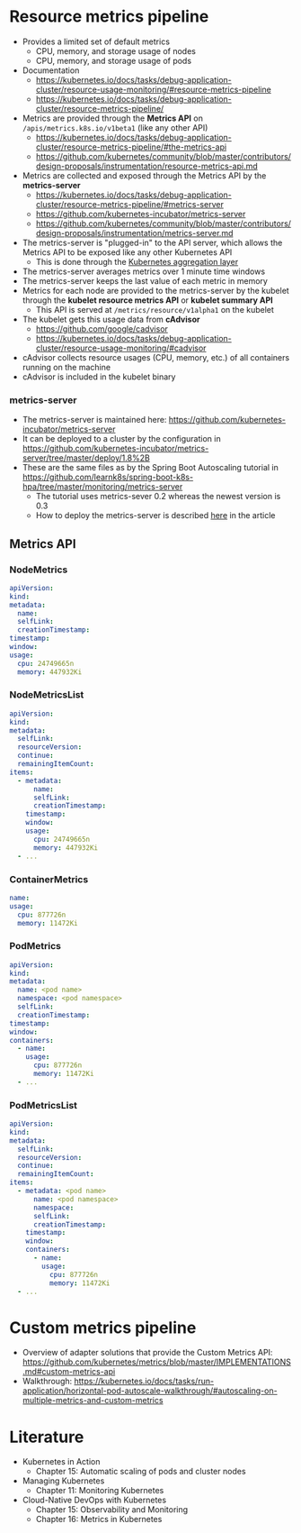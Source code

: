 # Resource metrics pipeline

- Provides a limited set of default metrics
    - CPU, memory, and storage usage of nodes
    - CPU, memory, and storage usage of pods
- Documentation
    - https://kubernetes.io/docs/tasks/debug-application-cluster/resource-usage-monitoring/#resource-metrics-pipeline
    - https://kubernetes.io/docs/tasks/debug-application-cluster/resource-metrics-pipeline/
- Metrics are provided through the **Metrics API** on `/apis/metrics.k8s.io/v1beta1` (like any other API)
    - https://kubernetes.io/docs/tasks/debug-application-cluster/resource-metrics-pipeline/#the-metrics-api
    - https://github.com/kubernetes/community/blob/master/contributors/design-proposals/instrumentation/resource-metrics-api.md
- Metrics are collected and exposed through the Metrics API by the **metrics-server**
    - https://kubernetes.io/docs/tasks/debug-application-cluster/resource-metrics-pipeline/#metrics-server
    - https://github.com/kubernetes-incubator/metrics-server
    - https://github.com/kubernetes/community/blob/master/contributors/design-proposals/instrumentation/metrics-server.md
- The metrics-server is "plugged-in" to the API server, which allows the Metrics API to be exposed like any other Kubernetes API
    - This is done through the [Kubernetes aggregation layer](https://kubernetes.io/docs/concepts/extend-kubernetes/api-extension/apiserver-aggregation/)
- The metrics-server averages metrics over 1 minute time windows
- The metrics-server keeps the last value of each metric in memory
- Metrics for each node are provided to the metrics-server by the kubelet through the **kubelet resource metrics API** or **kubelet summary API**
    - This API is served at `/metrics/resource/v1alpha1` on the kubelet
- The kubelet gets this usage data from **cAdvisor**
    - https://github.com/google/cadvisor
    - https://kubernetes.io/docs/tasks/debug-application-cluster/resource-usage-monitoring/#cadvisor
- cAdvisor collects resource usages (CPU, memory, etc.) of all containers running on the machine
- cAdvisor is included in the kubelet binary

### metrics-server

- The metrics-server is maintained here: <https://github.com/kubernetes-incubator/metrics-server>
- It can be deployed to a cluster by the configuration in <https://github.com/kubernetes-incubator/metrics-server/tree/master/deploy/1.8%2B>
- These are the same files as by the Spring Boot Autoscaling tutorial in <https://github.com/learnk8s/spring-boot-k8s-hpa/tree/master/monitoring/metrics-server>
    - The tutorial uses metrics-sever 0.2 whereas the newest version is 0.3
    - How to deploy the metrics-server is described [here](https://learnk8s.io/blog/scaling-spring-boot-microservices/#consuming-application-metrics-in-kubernetes) in the article

## Metrics API

### NodeMetrics

```yaml
apiVersion:
kind:
metadata:
  name:
  selfLink:
  creationTimestamp:
timestamp:
window:
usage:
  cpu: 24749665n
  memory: 447932Ki
```

### NodeMetricsList

```yaml
apiVersion:
kind:
metadata:
  selfLink:
  resourceVersion:
  continue:
  remainingItemCount:
items:
  - metadata:
      name:
      selfLink:
      creationTimestamp:
    timestamp:
    window:
    usage:
      cpu: 24749665n
      memory: 447932Ki
  - ...
```

### ContainerMetrics

```yaml
name:
usage:
  cpu: 877726n
  memory: 11472Ki
```

### PodMetrics

```yaml
apiVersion:
kind:
metadata:
  name: <pod name>
  namespace: <pod namespace>
  selfLink:
  creationTimestamp:
timestamp:
window:
containers:
  - name:
    usage:
      cpu: 877726n
      memory: 11472Ki
  - ...
```

### PodMetricsList

```yaml
apiVersion:
kind:
metadata:
  selfLink:
  resourceVersion:
  continue:
  remainingItemCount:
items:
  - metadata: <pod name>
      name: <pod namespace>
      namespace:
      selfLink:
      creationTimestamp:
    timestamp:
    window:
    containers:
      - name:
        usage:
          cpu: 877726n
          memory: 11472Ki
  - ...
```


# Custom metrics pipeline

- Overview of adapter solutions that provide the Custom Metrics API: https://github.com/kubernetes/metrics/blob/master/IMPLEMENTATIONS.md#custom-metrics-api
- Walkthrough: https://kubernetes.io/docs/tasks/run-application/horizontal-pod-autoscale-walkthrough/#autoscaling-on-multiple-metrics-and-custom-metrics


# Literature

- Kubernetes in Action
    - Chapter 15: Automatic scaling of pods and cluster nodes
- Managing Kubernetes
    - Chapter 11: Monitoring Kubernetes
- Cloud-Native DevOps with Kubernetes
    - Chapter 15: Observability and Monitoring
    - Chapter 16: Metrics in Kubernetes
